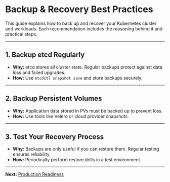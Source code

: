 # Backup & Recovery Best Practices

This guide explains how to back up and recover your Kubernetes cluster and workloads. Each recommendation includes the reasoning behind it and practical steps.

---

## 1. Backup etcd Regularly

- **Why:** etcd stores all cluster state. Regular backups protect against data loss and failed upgrades.
- **How:** Use `etcdctl snapshot save` and store backups securely.

---

## 2. Backup Persistent Volumes

- **Why:** Application data stored in PVs must be backed up to prevent loss.
- **How:** Use tools like Velero or cloud provider snapshots.

---

## 3. Test Your Recovery Process

- **Why:** Backups are only useful if you can restore them. Regular testing ensures reliability.
- **How:** Periodically perform restore drills in a test environment.

---

**Next:** [Production Readiness](production-readiness.md)
